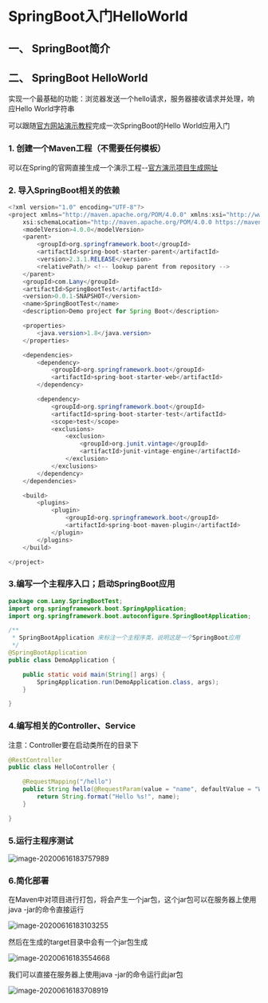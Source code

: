 # SpringBoot入门HelloWorld

## 一、 SpringBoot简介

## 二、 SpringBoot HelloWorld

​		实现一个最基础的功能：浏览器发送一个hello请求，服务器接收请求并处理，响应Hello World字符串

​		可以跟随<a href="https://spring.io/quickstart">官方网站演示教程</a>完成一次SpringBoot的Hello World应用入门

### 1. 创建一个Maven工程（不需要任何模板）

可以在Spring的官网直接生成一个演示工程--<a href="https://start.spring.io/">官方演示项目生成网址</a>

### 2. 导入SpringBoot相关的依赖

```java
<?xml version="1.0" encoding="UTF-8"?>
<project xmlns="http://maven.apache.org/POM/4.0.0" xmlns:xsi="http://www.w3.org/2001/XMLSchema-instance"
	xsi:schemaLocation="http://maven.apache.org/POM/4.0.0 https://maven.apache.org/xsd/maven-4.0.0.xsd">
	<modelVersion>4.0.0</modelVersion>
	<parent>
		<groupId>org.springframework.boot</groupId>
		<artifactId>spring-boot-starter-parent</artifactId>
		<version>2.3.1.RELEASE</version>
		<relativePath/> <!-- lookup parent from repository -->
	</parent>
	<groupId>com.Lany</groupId>
	<artifactId>SpringBootTest</artifactId>
	<version>0.0.1-SNAPSHOT</version>
	<name>SpringBootTest</name>
	<description>Demo project for Spring Boot</description>

	<properties>
		<java.version>1.8</java.version>
	</properties>

	<dependencies>
		<dependency>
			<groupId>org.springframework.boot</groupId>
			<artifactId>spring-boot-starter-web</artifactId>
		</dependency>

		<dependency>
			<groupId>org.springframework.boot</groupId>
			<artifactId>spring-boot-starter-test</artifactId>
			<scope>test</scope>
			<exclusions>
				<exclusion>
					<groupId>org.junit.vintage</groupId>
					<artifactId>junit-vintage-engine</artifactId>
				</exclusion>
			</exclusions>
		</dependency>
	</dependencies>

	<build>
		<plugins>
			<plugin>
				<groupId>org.springframework.boot</groupId>
				<artifactId>spring-boot-maven-plugin</artifactId>
			</plugin>
		</plugins>
	</build>

</project>

```

### 3.编写一个主程序入口；启动SpringBoot应用

```java
package com.Lany.SpringBootTest;
import org.springframework.boot.SpringApplication;
import org.springframework.boot.autoconfigure.SpringBootApplication;

/**
 * SpringBootApplication 来标注一个主程序类，说明这是一个SpringBoot应用
 */
@SpringBootApplication
public class DemoApplication {

	public static void main(String[] args) {
		SpringApplication.run(DemoApplication.class, args);
	}

}
```

### 4.编写相关的Controller、Service

注意：Controller要在启动类所在的目录下

```java
@RestController
public class HelloController {

    @RequestMapping("/hello")
    public String hello(@RequestParam(value = "name", defaultValue = "World") String name) {
        return String.format("Hello %s!", name);
    }

}
```

### 5.运行主程序测试

![image-20200616183757989](https://raw.githubusercontent.com/Lany-Java/Figurebed/master/img/image-20200616183757989-1592305309767.png)

### 6.简化部署

在Maven中对项目进行打包，将会产生一个jar包，这个jar包可以在服务器上使用java -jar的命令直接运行

![image-20200616183103255](https://raw.githubusercontent.com/Lany-Java/Figurebed/master/img/image-20200616183103255.png)

然后在生成的target目录中会有一个jar包生成

![image-20200616183554668](https://raw.githubusercontent.com/Lany-Java/Figurebed/master/img/image-20200616183554668.png)

我们可以直接在服务器上使用java -jar的命令运行此jar包

![image-20200616183708919](https://raw.githubusercontent.com/Lany-Java/Figurebed/master/img/image-20200616183708919.png)